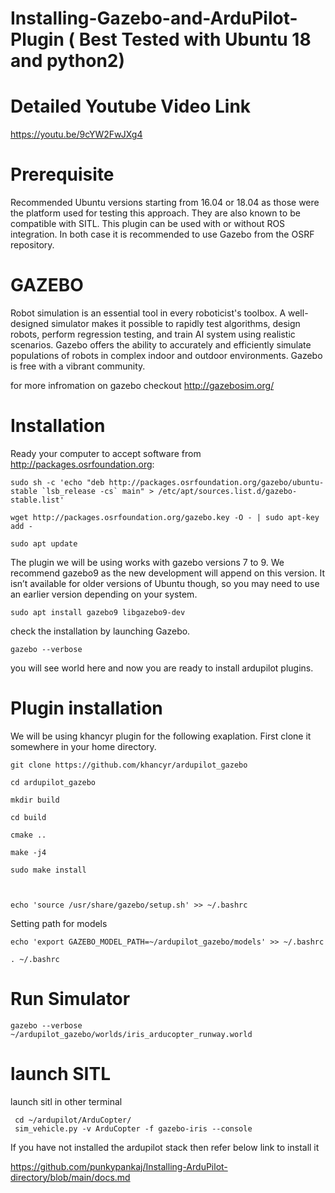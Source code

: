 # Installing-Gazebo-and-ArduPilot-Plugin ( Best Tested with Ubuntu 18 and python2)

# Detailed Youtube Video Link

https://youtu.be/9cYW2FwJXg4


# Prerequisite
Recommended Ubuntu versions starting from 16.04 or 18.04 as those were the platform used for testing this approach. They are also known to be compatible with SITL.
This plugin can be used with or without ROS integration. In both case it is recommended to use Gazebo from the OSRF repository.




# GAZEBO 
Robot simulation is an essential tool in every roboticist's toolbox. A well-designed simulator makes it possible to rapidly test algorithms, design robots, perform regression testing, and train AI system using realistic scenarios. Gazebo offers the ability to accurately and efficiently simulate populations of robots in complex indoor and outdoor environments. Gazebo is free with a vibrant community.

for more infromation on gazebo checkout http://gazebosim.org/

# Installation

Ready your computer to accept software from http://packages.osrfoundation.org:

    sudo sh -c 'echo "deb http://packages.osrfoundation.org/gazebo/ubuntu-stable `lsb_release -cs` main" > /etc/apt/sources.list.d/gazebo-stable.list'

    wget http://packages.osrfoundation.org/gazebo.key -O - | sudo apt-key add -
    
    sudo apt update
    
    
The plugin we will be using works with gazebo versions 7 to 9. We recommend gazebo9 as the new development will append on this version. It isn’t available for older versions of Ubuntu though, so you may need to use an earlier version depending on your system.

    sudo apt install gazebo9 libgazebo9-dev

check the installation by launching Gazebo.
    
    gazebo --verbose
    
you will see world here and now you are ready to install ardupilot plugins.


# Plugin installation

We will be using khancyr plugin for the following exaplation. First clone it somewhere in your home directory. 

    git clone https://github.com/khancyr/ardupilot_gazebo
    
    cd ardupilot_gazebo
    
    mkdir build

    cd build

    cmake ..
    
    make -j4
    
    sudo make install
    
    
    
    echo 'source /usr/share/gazebo/setup.sh' >> ~/.bashrc


Setting path for models

    echo 'export GAZEBO_MODEL_PATH=~/ardupilot_gazebo/models' >> ~/.bashrc
    
    . ~/.bashrc
    
    
    
# Run Simulator    

    gazebo --verbose ~/ardupilot_gazebo/worlds/iris_arducopter_runway.world 
    
    
 
 # launch SITL 
 launch sitl in other terminal
 
     cd ~/ardupilot/ArduCopter/
     sim_vehicle.py -v ArduCopter -f gazebo-iris --console
     
     
If you have not installed the ardupilot stack then refer below link to install it

 https://github.com/punkypankaj/Installing-ArduPilot-directory/blob/main/docs.md
 
    
